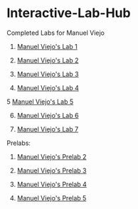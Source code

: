 # Interactive-Lab-Hub

Completed Labs for Manuel Viejo

1. [Manuel Viejo's Lab 1](//github.com/mviejo33/IDD-Fa18-Lab1)


2. [Manuel Viejo's Lab 2](//github.com/mviejo33/IDD-Fa18-Lab2)


3. [Manuel Viejo's Lab 3](//github.com/mviejo33/IDD-Fa18-Lab3)


4. [Manuel Viejo's Lab 4](//github.com/mviejo33/IDD-Fa18-Lab4)

5 [Manuel Viejo's Lab 5](//github.com/mviejo33/IDD-Fa18-Lab5)

6. [Manuel Viejo's Lab 6](//github.com/mviejo33/IDD-Fa18-Lab6)

7. [Manuel Viejo's Lab 7](//github.com/mviejo33/IDD-Fa18-Lab7)


Prelabs:

1. [Manuel Viejo's Prelab 2](//github.com/mviejo33/IDD-Fa18-PreLab2)

2. [Manuel Viejo's Prelab 3](//github.com/mviejo33/IDD-Fa18-PreLab3)

3. [Manuel Viejo's Prelab 4](//github.com/mviejo33/IDD-Fa18-PreLab4)

3. [Manuel Viejo's Prelab 5](//github.com/mviejo33/IDD-Fa18-PreLab5)



